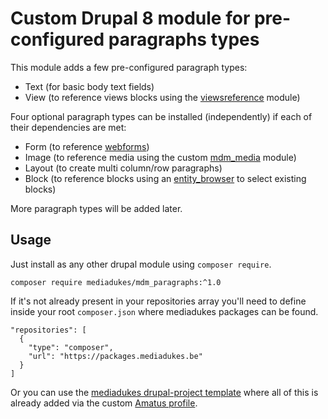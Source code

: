 # Custom Drupal 8 module for pre-configured paragraphs types

This module adds a few pre-configured paragraph types:

- Text (for basic body text fields)
- View (to reference views blocks using the [viewsreference](https://www.drupal.org/project/viewsreference) module)

Four optional paragraph types can be installed (independently) if each of their dependencies are met:

- Form (to reference [webforms](https://www.drupal.org/project/webform))
- Image (to reference media using the custom [mdm_media](https://github.com/mediadukes/mdm_media) module)
- Layout (to create multi column/row paragraphs)
- Block (to reference blocks using an [entity_browser](https://www.drupal.org/project/entity_browser) to select existing blocks)

More paragraph types will be added later.

## Usage

Just install as any other drupal module using `composer require`.

```
composer require mediadukes/mdm_paragraphs:^1.0
```

If it's not already present in your repositories array you'll need to define inside your root `composer.json` where mediadukes packages can be found.

```
"repositories": [
  {
    "type": "composer",
    "url": "https://packages.mediadukes.be"
  }
]
```

Or you can use the [mediadukes drupal-project template](https://github.com/mediadukes/drupal-project) where all of this is already added via the custom [Amatus profile](https://github.com/mediadukes/mdp_amatus).
